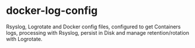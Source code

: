 # docker-log-config
Rsyslog, Logrotate and Docker config files, configured to get Containers logs, processing with Rsyslog, persist in Disk and manage retention/rotation with Logrotate.

